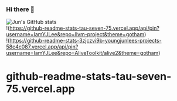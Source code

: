 ### Hi there 👋

![Jun's GitHub stats](https://github-readme-stats-tau-seven-75.vercel.app/api?username=IamYJLee&show_icons=true&theme=gotham)  
!(https://github-readme-stats-tau-seven-75.vercel.app/api/pin?username=IamYJLee&repo=llvm-project&theme=gotham)  
!(https://github-readme-stats-3zjczvi9b-youngjunlees-projects-58c4c087.vercel.app/api/pin?username=IamYJLee&repo=AliveToolkit/alive2&theme=gotham)  
# github-readme-stats-tau-seven-75.vercel.app
